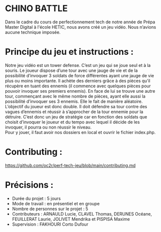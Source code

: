 # CHINO BATTLE
Dans le cadre du cours de perfectionnement tech de notre année de Prépa Master Digital à l'école HETIC, nous avons créé un jeu vidéo. Nous n’avions aucune technique imposée.

# Principe du jeu et instructions :
Notre jeu vidéo est un tower defense. C’est un jeu qui se joue seul et à la souris. Le joueur dispose d’une tour avec une jauge de vie et de la possibilité d’invoquer 3 soldats de force différentes ayant une jauge de vie plus ou moins importante. Il achète des derniers grâce à des pièces qu’il récupère en tuant des ennemis (il commence avec quelques pièces pour pouvoir invoquer ses premiers ennemis). En face de lui se trouve une autre tour, commençant avec le même nombre de pièces, ayant elle aussi la possibilité d’invoquer ses 3 ennemis. Elle le fait de manière aléatoire.  
L’objectif du joueur est donc double. Il doit défendre sa tour contre des vagues d’ennemis et réussir à s’approcher de la tour ennemie pour la détruire. C’est donc un jeu de stratégie car en fonction des soldats que choisit d’invoquer le joueur et du tempo avec lequel il décide de les invoquer, il pourra ou non réussir le niveau.  
Pour y jouer, il faut avoir nos dossiers en local et ouvrir le fichier index.php.

# Contributing : 
https://github.com/oc2r/perf-tech-jeu/blob/main/contributing.md

# Précisions : 
- Durée du projet : 5 jours
- Mode de travail : en présentiel et en groupe
- Nombre de personnes sur le projet : 5
- Contributeurs : ARNAULD Lucie, CLAVEL Thomas, DERUNES Océane, FEUILLERAT Laurie, JOLIVET Mendrika et PISPISA Maxime
- Supervision : FAKHOURI Corto Dufour

